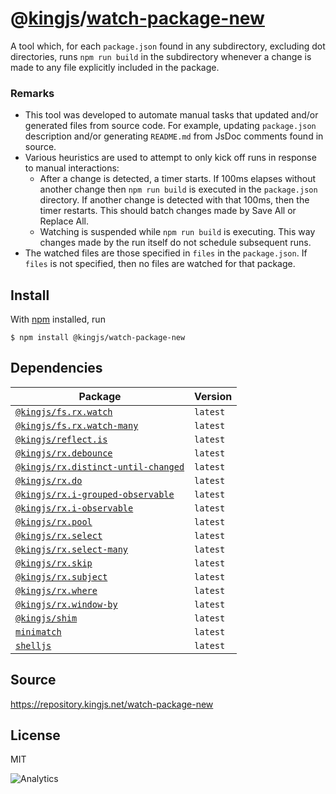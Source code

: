 # @[kingjs][@kingjs]/[watch-package-new][ns0]
A tool which, for each `package.json` found in any subdirectory, excluding dot directories, runs  `npm run build`  in the subdirectory whenever a change  is made to any file explicitly included in the package.




### Remarks
 - This tool was developed to automate manual tasks  that updated and/or generated files from source code. For example, updating `package.json` description and/or generating `README.md` from JsDoc comments found in source.
 - Various heuristics are used to attempt to only kick off runs in response to manual interactions:
   - After a change is detected, a timer starts. If 100ms elapses without another change then `npm run build` is executed in the `package.json` directory. If another change is detected with that 100ms, then the timer restarts. This should batch changes made by Save All or Replace All.
   - Watching is suspended while `npm run build` is executing. This way changes made by the run itself do not schedule subsequent runs.
 - The watched files are those specified in `files` in the `package.json`. If `files` is not specified, then no files  are watched for that package.

## Install
With [npm](https://npmjs.org/) installed, run
```
$ npm install @kingjs/watch-package-new
```
## Dependencies
|Package|Version|
|---|---|
|[`@kingjs/fs.rx.watch`](https://www.npmjs.com/package/@kingjs/fs.rx.watch)|`latest`|
|[`@kingjs/fs.rx.watch-many`](https://www.npmjs.com/package/@kingjs/fs.rx.watch-many)|`latest`|
|[`@kingjs/reflect.is`](https://www.npmjs.com/package/@kingjs/reflect.is)|`latest`|
|[`@kingjs/rx.debounce`](https://www.npmjs.com/package/@kingjs/rx.debounce)|`latest`|
|[`@kingjs/rx.distinct-until-changed`](https://www.npmjs.com/package/@kingjs/rx.distinct-until-changed)|`latest`|
|[`@kingjs/rx.do`](https://www.npmjs.com/package/@kingjs/rx.do)|`latest`|
|[`@kingjs/rx.i-grouped-observable`](https://www.npmjs.com/package/@kingjs/rx.i-grouped-observable)|`latest`|
|[`@kingjs/rx.i-observable`](https://www.npmjs.com/package/@kingjs/rx.i-observable)|`latest`|
|[`@kingjs/rx.pool`](https://www.npmjs.com/package/@kingjs/rx.pool)|`latest`|
|[`@kingjs/rx.select`](https://www.npmjs.com/package/@kingjs/rx.select)|`latest`|
|[`@kingjs/rx.select-many`](https://www.npmjs.com/package/@kingjs/rx.select-many)|`latest`|
|[`@kingjs/rx.skip`](https://www.npmjs.com/package/@kingjs/rx.skip)|`latest`|
|[`@kingjs/rx.subject`](https://www.npmjs.com/package/@kingjs/rx.subject)|`latest`|
|[`@kingjs/rx.where`](https://www.npmjs.com/package/@kingjs/rx.where)|`latest`|
|[`@kingjs/rx.window-by`](https://www.npmjs.com/package/@kingjs/rx.window-by)|`latest`|
|[`@kingjs/shim`](https://www.npmjs.com/package/@kingjs/shim)|`latest`|
|[`minimatch`](https://www.npmjs.com/package/minimatch)|`latest`|
|[`shelljs`](https://www.npmjs.com/package/shelljs)|`latest`|
## Source
https://repository.kingjs.net/watch-package-new
## License
MIT

![Analytics](https://analytics.kingjs.net/watch-package-new)

[@kingjs]: https://www.npmjs.com/package/kingjs
[ns0]: https://www.npmjs.com/package/@kingjs/watch-package-new
